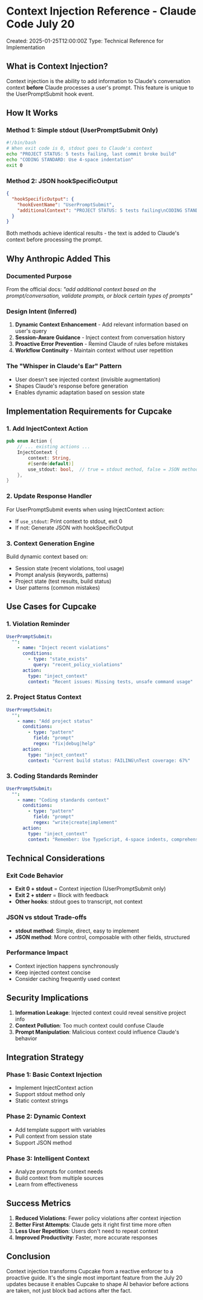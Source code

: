 # Context Injection Reference - Claude Code July 20

Created: 2025-01-25T12:00:00Z
Type: Technical Reference for Implementation

## What is Context Injection?

Context injection is the ability to add information to Claude's conversation context **before** Claude processes a user's prompt. This feature is unique to the UserPromptSubmit hook event.

## How It Works

### Method 1: Simple stdout (UserPromptSubmit Only)
```bash
#!/bin/bash
# When exit code is 0, stdout goes to Claude's context
echo "PROJECT STATUS: 5 tests failing, last commit broke build"
echo "CODING STANDARD: Use 4-space indentation"
exit 0
```

### Method 2: JSON hookSpecificOutput
```json
{
  "hookSpecificOutput": {
    "hookEventName": "UserPromptSubmit",
    "additionalContext": "PROJECT STATUS: 5 tests failing\nCODING STANDARD: Use 4-space indentation"
  }
}
```

Both methods achieve identical results - the text is added to Claude's context before processing the prompt.

## Why Anthropic Added This

### Documented Purpose
From the official docs: *"add additional context based on the prompt/conversation, validate prompts, or block certain types of prompts"*

### Design Intent (Inferred)
1. **Dynamic Context Enhancement** - Add relevant information based on user's query
2. **Session-Aware Guidance** - Inject context from conversation history
3. **Proactive Error Prevention** - Remind Claude of rules before mistakes
4. **Workflow Continuity** - Maintain context without user repetition

### The "Whisper in Claude's Ear" Pattern
- User doesn't see injected context (invisible augmentation)
- Shapes Claude's response before generation
- Enables dynamic adaptation based on session state

## Implementation Requirements for Cupcake

### 1. Add InjectContext Action
```rust
pub enum Action {
    // ... existing actions ...
    InjectContext {
        context: String,
        #[serde(default)]
        use_stdout: bool,  // true = stdout method, false = JSON method
    },
}
```

### 2. Update Response Handler
For UserPromptSubmit events when using InjectContext action:
- If `use_stdout`: Print context to stdout, exit 0
- If not: Generate JSON with hookSpecificOutput

### 3. Context Generation Engine
Build dynamic context based on:
- Session state (recent violations, tool usage)
- Prompt analysis (keywords, patterns)
- Project state (test results, build status)
- User patterns (common mistakes)

## Use Cases for Cupcake

### 1. Violation Reminder
```yaml
UserPromptSubmit:
  "":
    - name: "Inject recent violations"
      conditions:
        - type: "state_exists"
          query: "recent_policy_violations"
      action:
        type: "inject_context"
        context: "Recent issues: Missing tests, unsafe command usage"
```

### 2. Project Status Context
```yaml
UserPromptSubmit:
  "":
    - name: "Add project status"
      conditions:
        - type: "pattern"
          field: "prompt"
          regex: "fix|debug|help"
      action:
        type: "inject_context"
        context: "Current build status: FAILING\nTest coverage: 67%"
```

### 3. Coding Standards Reminder
```yaml
UserPromptSubmit:
  "":
    - name: "Coding standards context"
      conditions:
        - type: "pattern"
          field: "prompt"
          regex: "write|create|implement"
      action:
        type: "inject_context"
        context: "Remember: Use TypeScript, 4-space indents, comprehensive tests"
```

## Technical Considerations

### Exit Code Behavior
- **Exit 0 + stdout** = Context injection (UserPromptSubmit only)
- **Exit 2 + stderr** = Block with feedback
- **Other hooks**: stdout goes to transcript, not context

### JSON vs stdout Trade-offs
- **stdout method**: Simple, direct, easy to implement
- **JSON method**: More control, composable with other fields, structured

### Performance Impact
- Context injection happens synchronously
- Keep injected context concise
- Consider caching frequently used context

## Security Implications

1. **Information Leakage**: Injected context could reveal sensitive project info
2. **Context Pollution**: Too much context could confuse Claude
3. **Prompt Manipulation**: Malicious context could influence Claude's behavior

## Integration Strategy

### Phase 1: Basic Context Injection
- Implement InjectContext action
- Support stdout method only
- Static context strings

### Phase 2: Dynamic Context
- Add template support with variables
- Pull context from session state
- Support JSON method

### Phase 3: Intelligent Context
- Analyze prompts for context needs
- Build context from multiple sources
- Learn from effectiveness

## Success Metrics

1. **Reduced Violations**: Fewer policy violations after context injection
2. **Better First Attempts**: Claude gets it right first time more often
3. **Less User Repetition**: Users don't need to repeat context
4. **Improved Productivity**: Faster, more accurate responses

## Conclusion

Context injection transforms Cupcake from a reactive enforcer to a proactive guide. It's the single most important feature from the July 20 updates because it enables Cupcake to shape AI behavior before actions are taken, not just block bad actions after the fact.
